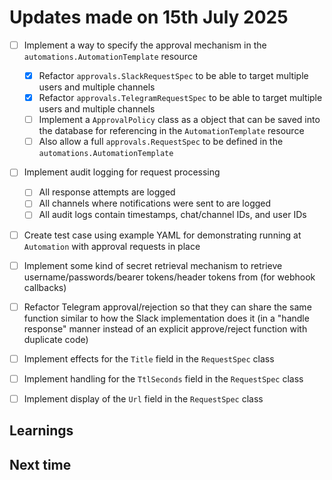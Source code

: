 # Updates made on 15th July 2025

- [ ] Implement a way to specify the approval mechanism in the `automations.AutomationTemplate` resource
  - [x] Refactor `approvals.SlackRequestSpec` to be able to target multiple users and multiple channels
  - [x] Refactor `approvals.TelegramRequestSpec` to be able to target multiple users and multiple channels
  - [ ] Implement a `ApprovalPolicy` class as a object that can be saved into the database for referencing in the `AutomationTemplate` resource
  - [ ] Also allow a full `approvals.RequestSpec` to be defined in the `automations.AutomationTemplate`
- [ ] Implement audit logging for request processing
  - [ ] All response attempts are logged
  - [ ] All channels where notifications were sent to are logged
  - [ ] All audit logs contain timestamps, chat/channel IDs, and user IDs
- [ ] Create test case using example YAML for demonstrating running at `Automation` with approval requests in place
- [ ] Implement some kind of secret retrieval mechanism to retrieve username/passwords/bearer tokens/header tokens from (for webhook callbacks)
- [ ] Refactor Telegram approval/rejection so that they can share the same function similar to how the Slack implementation does it (in a "handle response" manner instead of an explicit approve/reject function with duplicate code)
- [ ] Implement effects for the `Title` field in the `RequestSpec` class
- [ ] Implement handling for the `TtlSeconds` field in the `RequestSpec` class
- [ ] Implement display of the `Url` field in the `RequestSpec` class


## Learnings

## Next time
